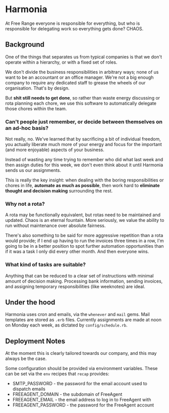 Harmonia
========

At Free Range everyone is responsible for everything, but who is responsible for delegating work so everything gets done? CHAOS.

Background
----------

One of the things that separates us from typical companies is that we don't operate within a hierarchy, or with a fixed set of roles.

We don't divide the business responsibilities in arbitrary ways; none of us want to be an accountant or an office manager. We're not a big enough company to require any dedicated staff to grease the wheels of our organisation. That's by design.

But **shit still needs to get done**, so rather than waste energy discussing or rota planning each chore, we use this software to automatically delegate those chores within the team.


### Can't people just remember, or decide between themselves on an ad-hoc basis?

Not really, no. We've learned that by sacrificing a bit of individual freedom, you actually liberate much more of your energy and focus for the important (and more enjoyable) aspects of your business.

Instead of wasting any time trying to remember who did what last week and then assign duties for this week, we don't even think about it until Harmonia sends us our assignments.

This is really the key insight: when dealing with the boring responsibilities or chores in life, **automate as much as possible**, then work hard to **eliminate thought and decision making** surrounding the rest.


### Why not a rota?

A rota may be functionally equivalent, but rotas need to be maintained and updated. Chaos is an eternal fountain. More seriously, we value the ability to run without maintenance over absolute fairness.

There's also something to be said for more aggressive repetition than a rota would provide; if I end up having to run the invoices three times in a row, I'm going to be in a better position to spot further automation opportunities than if it was a task I only did every other month. And then everyone wins.


### What kind of tasks are suitable?

Anything that can be reduced to a clear set of instructions with minimal amount of decision making. Processing bank information, sending invoices, and assigning temporary responsibilities (like weeknotes) are ideal.


Under the hood
-----

Harmonia uses cron and emails, via the `whenever` and `mail` gems. Mail templates are stored as `.erb` files. Currently assignments are made at noon on Monday each week, as dictated by `config/schedule.rb`.


Deployment Notes
-----

At the moment this is clearly tailored towards our company, and this may always be the case.

Some configuration should be provided via environment variables. These can be set via the `env` recipes that `recap` provides:

- SMTP_PASSWORD - the password for the email account used to dispatch emails
- FREEAGENT_DOMAIN - the subdomain of FreeAgent
- FREEAGENT_EMAIL - the email address to log in to FreeAgent with
- FREEAGENT_PASSWORD - the password for the FreeAgent account